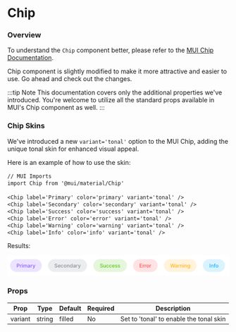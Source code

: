 # Chip

### Overview

To understand the `Chip` component better, please refer to the [MUI Chip Documentation](https://mui.com/material-ui/react-chip/).

Chip component is slightly modified to make it more attractive and easier to use. Go ahead and check out the changes.

:::tip Note
This documentation covers only the additional properties we've introduced. You're welcome to utilize all the standard props available in MUI's Chip component as well.
:::

### Chip Skins

We've introduced a new `variant='tonal'` option to the MUI Chip, adding the unique tonal skin for enhanced visual appeal.

Here is an example of how to use the skin:

```tsx
// MUI Imports
import Chip from '@mui/material/Chip'

<Chip label='Primary' color='primary' variant='tonal' />
<Chip label='Secondary' color='secondary' variant='tonal' />
<Chip label='Success' color='success' variant='tonal' />
<Chip label='Error' color='error' variant='tonal' />
<Chip label='Warning' color='warning' variant='tonal' />
<Chip label='Info' color='info' variant='tonal' />
```
Results:

![CLI image](../../../assets/chip-skins.png)

### Props

| Prop    | Type    | Default | Required | Description
|---------|---------|---------|----------|-----------------------------------------|
| variant | string  | filled  | No       | Set to 'tonal' to enable the tonal skin |


